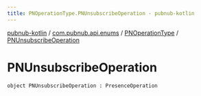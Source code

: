 ```yaml
---
title: PNOperationType.PNUnsubscribeOperation - pubnub-kotlin
---
```


[pubnub-kotlin](../../index.html) / [com.pubnub.api.enums](../index.html) / [PNOperationType](index.html) / [PNUnsubscribeOperation](./-p-n-unsubscribe-operation.html)

# PNUnsubscribeOperation

`object PNUnsubscribeOperation : PresenceOperation`